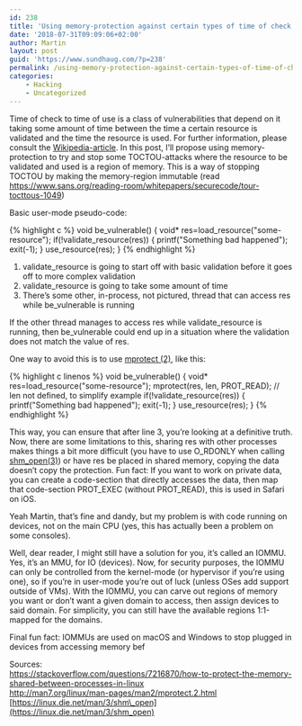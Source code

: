 ```yaml
---
id: 238
title: 'Using memory-protection against certain types of time of check to time of use (TOCTOU)-attacks'
date: '2018-07-31T09:09:06+02:00'
author: Martin
layout: post
guid: 'https://www.sundhaug.com/?p=238'
permalink: /using-memory-protection-against-certain-types-of-time-of-check-to-time-of-use-toctou-attacks/
categories:
    - Hacking
    - Uncategorized
---
```


Time of check to time of use is a class of vulnerabilities that depend on it taking some amount of time between the time a certain resource is validated and the time the resource is used. For further information, please consult the [Wikipedia-article](https://en.wikipedia.org/wiki/Time_of_check_to_time_of_use). In this post, I’ll propose using memory-protection to try and stop some TOCTOU-attacks where the resource to be validated and used is a region of memory. This is a way of stopping TOCTOU by making the memory-region immutable (read <https://www.sans.org/reading-room/whitepapers/securecode/tour-tocttous-1049>)

Basic user-mode pseudo-code:

{% highlight c %}
void be_vulnerable() {
    void* res=load_resource("some-resource");
    if(!validate_resource(res)) {
        printf("Something bad happened");
        exit(-1);
    }
    use_resource(res);
}
{% endhighlight %}

1. validate\_resource is going to start off with basic validation before it goes off to more complex validation
2. validate\_resource is going to take some amount of time
3. There’s some other, in-process, not pictured, thread that can access res while be\_vulnerable is running

If the other thread manages to access res while validate\_resource is running, then be\_vulnerable could end up in a situation where the validation does not match the value of res.

One way to avoid this is to use [mprotect (2)](http://man7.org/linux/man-pages/man2/mprotect.2.html), like this:

{% highlight c linenos %}
void be_vulnerable() {
    void* res=load_resource("some-resource");
    mprotect(res, len, PROT_READ); // len not defined, to simplify example
    if(!validate_resource(res)) {
        printf("Something bad happened");
        exit(-1);
    }
    use_resource(res);
}
{% endhighlight %}

This way, you can ensure that after line 3, you’re looking at a definitive truth. Now, there are some limitations to this, sharing res with other processes makes things a bit more difficult (you have to use O\_RDONLY when calling [shm\_open(3)](https://linux.die.net/man/3/shm_open)) or have res be placed in shared memory, copying the data doesn’t copy the protection. Fun fact: If you want to work on private data, you can create a code-section that directly accesses the data, then map that code-section PROT\_EXEC (without PROT\_READ), this is used in Safari on iOS.

Yeah Martin, that’s fine and dandy, but my problem is with code running on devices, not on the main CPU (yes, this has actually been a problem on some consoles).

Well, dear reader, I might still have a solution for you, it’s called an IOMMU. Yes, it’s an MMU, for IO (devices). Now, for security purposes, the IOMMU can only be controlled from the kernel-mode (or hypervisor if you’re using one), so if you’re in user-mode you’re out of luck (unless OSes add support outside of VMs). With the IOMMU, you can carve out regions of memory you want or don’t want a given domain to access, then assign devices to said domain. For simplicity, you can still have the available regions 1:1-mapped for the domains.

Final fun fact: IOMMUs are used on macOS and Windows to stop plugged in devices from accessing memory bef

Sources:  
<https://stackoverflow.com/questions/7216870/how-to-protect-the-memory-shared-between-processes-in-linux>  
<http://man7.org/linux/man-pages/man2/mprotect.2.html>  
[https://linux.die.net/man/3/shm\_open](https://linux.die.net/man/3/shm_open)